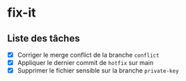 # fix-it

## Liste des tâches
- [x] Corriger le merge conflict de la branche `conflict`
- [x] Appliquer le dernier commit de `hotfix` sur main
- [x] Supprimer le fichier sensible sur la branche `private-key`
